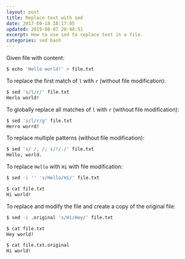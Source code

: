 ```yaml
---
layout: post
title: Replace text with sed
date: 2017-09-18 18:17:05
updated: 2019-08-07 20:48:51
excerpt: How to use sed to replace text in a file.
categories: sed bash
---
```


Given file with content:

```sh
$ echo 'Hello world!' > file.txt
```

To replace the first match of `l` with `r` (without file modification):

```sh
$ sed 's/l/r/' file.txt
Herlo world!
```

To globally replace all matches of `l` with `r` (without file modification):

```sh
$ sed 's/l/r/g' file.txt
Herro worrd!
```

To replace multiple patterns (without file modification):

```sh
$ sed 's/ /, /; s/!/./' file.txt
Hello, world.
```

To replace `Hello` with `Hi` with file modification:

```sh
$ sed -i '' 's/Hello/Hi/' file.txt
```

```sh
$ cat file.txt
Hi world!
```

To replace and modify the file and create a copy of the original file:

```sh
$ sed -i .original 's/Hi/Hey/' file.txt
```

```sh
$ cat file.txt
Hey world!
```

```sh
$ cat file.txt.original
Hi world!
```
